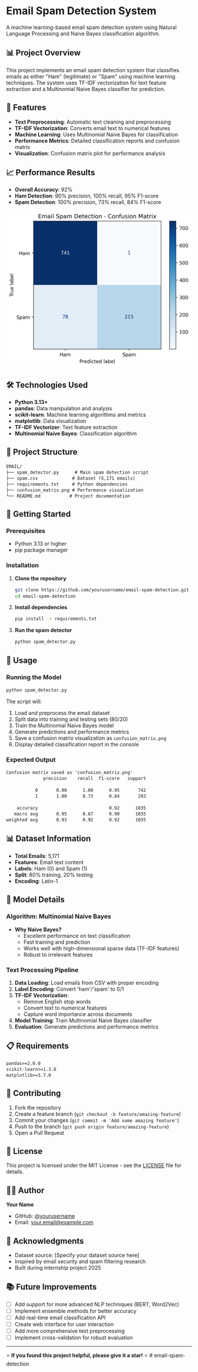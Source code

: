 # Email Spam Detection System

A machine learning-based email spam detection system using Natural Language Processing and Naive Bayes classification algorithm.

## 📊 Project Overview

This project implements an email spam detection system that classifies emails as either "Ham" (legitimate) or "Spam" using machine learning techniques. The system uses TF-IDF vectorization for text feature extraction and a Multinomial Naive Bayes classifier for prediction.

## 🎯 Features

- **Text Preprocessing**: Automatic text cleaning and preprocessing
- **TF-IDF Vectorization**: Converts email text to numerical features
- **Machine Learning**: Uses Multinomial Naive Bayes for classification
- **Performance Metrics**: Detailed classification reports and confusion matrix
- **Visualization**: Confusion matrix plot for performance analysis

## 📈 Performance Results

- **Overall Accuracy**: 92%
- **Ham Detection**: 90% precision, 100% recall, 95% F1-score
- **Spam Detection**: 100% precision, 73% recall, 84% F1-score

![Confusion Matrix](confusion_matrix.png)

## 🛠️ Technologies Used

- **Python 3.13+**
- **pandas**: Data manipulation and analysis
- **scikit-learn**: Machine learning algorithms and metrics
- **matplotlib**: Data visualization
- **TF-IDF Vectorizer**: Text feature extraction
- **Multinomial Naive Bayes**: Classification algorithm

## 📁 Project Structure

```
EMAIL/
├── spam_detector.py      # Main spam detection script
├── spam.csv             # Dataset (5,171 emails)
├── requirements.txt     # Python dependencies
├── confusion_matrix.png # Performance visualization
└── README.md           # Project documentation
```

## 🚀 Getting Started

### Prerequisites

- Python 3.13 or higher
- pip package manager

### Installation

1. **Clone the repository**
   ```bash
   git clone https://github.com/yourusername/email-spam-detection.git
   cd email-spam-detection
   ```

2. **Install dependencies**
   ```bash
   pip install -r requirements.txt
   ```

3. **Run the spam detector**
   ```bash
   python spam_detector.py
   ```

## 📝 Usage

### Running the Model

```bash
python spam_detector.py
```

The script will:
1. Load and preprocess the email dataset
2. Split data into training and testing sets (80/20)
3. Train the Multinomial Naive Bayes model
4. Generate predictions and performance metrics
5. Save a confusion matrix visualization as `confusion_matrix.png`
6. Display detailed classification report in the console

### Expected Output

```
Confusion matrix saved as 'confusion_matrix.png'
              precision    recall  f1-score   support

           0       0.90      1.00      0.95       742
           1       1.00      0.73      0.84       293

    accuracy                           0.92      1035
   macro avg       0.95      0.87      0.90      1035
weighted avg       0.93      0.92      0.92      1035
```

## 📊 Dataset Information

- **Total Emails**: 5,171
- **Features**: Email text content
- **Labels**: Ham (0) and Spam (1)
- **Split**: 80% training, 20% testing
- **Encoding**: Latin-1

## 🔧 Model Details

### Algorithm: Multinomial Naive Bayes
- **Why Naive Bayes?** 
  - Excellent performance on text classification
  - Fast training and prediction
  - Works well with high-dimensional sparse data (TF-IDF features)
  - Robust to irrelevant features

### Text Processing Pipeline
1. **Data Loading**: Load emails from CSV with proper encoding
2. **Label Encoding**: Convert 'ham'/'spam' to 0/1
3. **TF-IDF Vectorization**: 
   - Remove English stop words
   - Convert text to numerical features
   - Capture word importance across documents
4. **Model Training**: Train Multinomial Naive Bayes classifier
5. **Evaluation**: Generate predictions and performance metrics

## 📋 Requirements

```
pandas>=2.0.0
scikit-learn>=1.3.0
matplotlib>=3.7.0
```

## 🤝 Contributing

1. Fork the repository
2. Create a feature branch (`git checkout -b feature/amazing-feature`)
3. Commit your changes (`git commit -m 'Add some amazing feature'`)
4. Push to the branch (`git push origin feature/amazing-feature`)
5. Open a Pull Request

## 📄 License

This project is licensed under the MIT License - see the [LICENSE](LICENSE) file for details.

## 👨‍💻 Author

**Your Name**
- GitHub: [@yourusername](https://github.com/yourusername)
- Email: your.email@example.com

## 🙏 Acknowledgments

- Dataset source: [Specify your dataset source here]
- Inspired by email security and spam filtering research
- Built during internship project 2025

## 📚 Future Improvements

- [ ] Add support for more advanced NLP techniques (BERT, Word2Vec)
- [ ] Implement ensemble methods for better accuracy
- [ ] Add real-time email classification API
- [ ] Create web interface for user interaction
- [ ] Add more comprehensive text preprocessing
- [ ] Implement cross-validation for robust evaluation

---

⭐ **If you found this project helpful, please give it a star!** ⭐
#   e m a i l - s p a m - d e t e c t i o n 
 
 